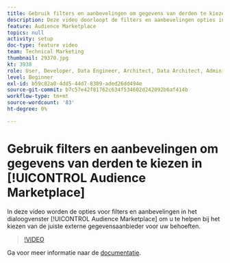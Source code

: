 ```yaml
---
title: Gebruik filters en aanbevelingen om gegevens van derden te kiezen in Audience Marketplace
description: Deze video doorloopt de filters en aanbevelingen opties in de Audience Marketplace om u te helpen de juiste derde gegevensleverancier voor uw behoeften kiezen.
feature: Audience Marketplace
topics: null
activity: setup
doc-type: feature video
team: Technical Marketing
thumbnail: 29370.jpg
kt: 3938
role: User, Developer, Data Engineer, Architect, Data Architect, Admin, Leader
level: Beginner
exl-id: b59c82a0-4dd5-44d7-8309-aded26dd494e
source-git-commit: b7c57e42f81762c634f534602d242092b6af414b
workflow-type: tm+mt
source-wordcount: '83'
ht-degree: 0%

---
```


# Gebruik filters en aanbevelingen om gegevens van derden te kiezen in [!UICONTROL Audience Marketplace]

In deze video worden de opties voor filters en aanbevelingen in het dialoogvenster [!UICONTROL Audience Marketplace] om u te helpen bij het kiezen van de juiste externe gegevensaanbieder voor uw behoeften.

>[!VIDEO](https://video.tv.adobe.com/v/29370/?quality=12)

Ga voor meer informatie naar de [documentatie](https://experienceleague.adobe.com/docs/audience-manager/user-guide/features/audience-marketplace/audience-marketplace-for-data-buyers/marketplace-data-buyers.html).
